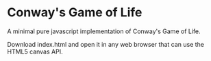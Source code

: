 # Conway's Game of Life
A minimal pure javascript implementation of Conway's Game of Life.

Download index.html and open it in any web browser that can use the HTML5 canvas API.
